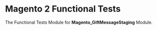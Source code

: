# Magento 2 Functional Tests

The Functional Tests Module for **Magento_GiftMessageStaging** Module.
